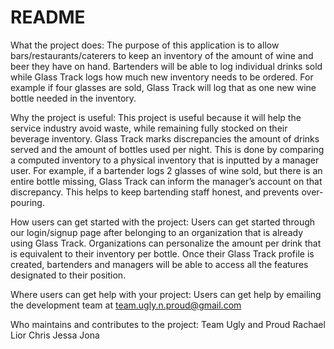 # README

What the project does: 
The purpose of this application is to allow bars/restaurants/caterers to keep an inventory of the amount of wine and beer they have on hand. Bartenders will be able to log individual drinks sold while Glass Track logs how much new inventory needs to be ordered. For example if four glasses are sold, Glass Track will log that as one new wine bottle needed in the inventory.

Why the project is useful:
This project is useful because it will help the service industry avoid waste, while remaining fully stocked on their beverage inventory. Glass Track marks discrepancies the amount of drinks served and the amount of bottles used per night. This is done by comparing a computed inventory to a physical inventory that is inputted by a manager user. For example, if a bartender logs 2 glasses of wine sold, but there is an entire bottle missing, Glass Track can inform the manager’s account on that discrepancy. This helps to keep bartending staff honest, and prevents over-pouring. 

How users can get started with the project:
Users can get started through our login/signup page after belonging to an organization that is already using Glass Track. Organizations can personalize the amount per drink that is equivalent to their inventory per bottle. Once their Glass Track profile is created, bartenders and managers will be able to access all the features designated to their position.

Where users can get help with your project:
Users can get help by emailing the development team at team.ugly.n.proud@gmail.com

Who maintains and contributes to the project:
Team Ugly and Proud
Rachael 
Lior 
Chris 
Jessa
Jona

